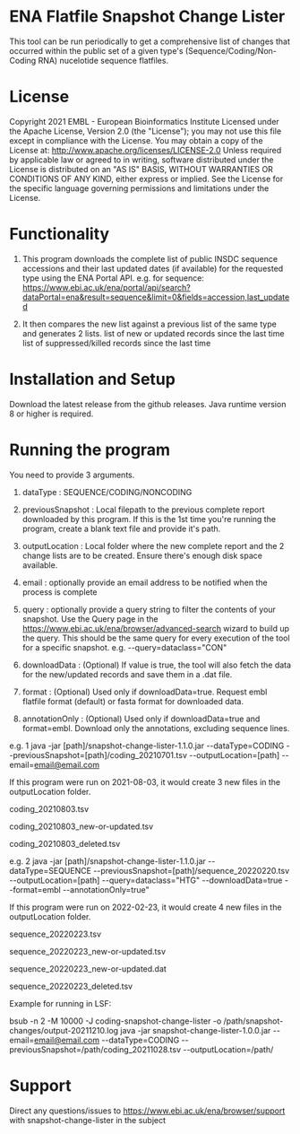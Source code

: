 # ENA Flatfile Snapshot Change Lister

This tool can be run periodically to get a comprehensive list of changes that occurred
within the public set of a given type's (Sequence/Coding/Non-Coding RNA) nucelotide sequence flatfiles.

# License

Copyright 2021 EMBL - European Bioinformatics Institute Licensed under the Apache License, Version 2.0 (the "License");
you may not use this file except in compliance with the License.
You may obtain a copy of the License at: http://www.apache.org/licenses/LICENSE-2.0
Unless required by applicable law or agreed to in writing, software distributed under the License is distributed on an "AS IS" BASIS, WITHOUT WARRANTIES OR CONDITIONS OF ANY KIND, either express or implied. See the License for the specific language governing permissions and limitations under the License.

# Functionality

1. This program downloads the complete list of public INSDC sequence accessions and their last updated dates (if available) for the requested type using the ENA Portal API.
e.g. for sequence:
https://www.ebi.ac.uk/ena/portal/api/search?dataPortal=ena&result=sequence&limit=0&fields=accession,last_updated

2. It then compares the new list against a previous list of the same type and generates 2 lists.
    list of new or updated records since the last time
    list of suppressed/killed records since the last time

# Installation and Setup

Download the latest release from the github releases.
Java runtime version 8 or higher is required.

# Running the program

You need to provide 3 arguments.

1. dataType : SEQUENCE/CODING/NONCODING
   
2. previousSnapshot : Local filepath to the previous complete report downloaded by this program. If this is the 1st time
   you're running the program, create a blank text file and provide it's path.
   
3. outputLocation : Local folder where the new complete report and the 2 change lists are to be created. Ensure there's
    enough disk space available.
    
4. email : optionally provide an email address to be notified when the process is complete

5. query : optionally provide a query string to filter the contents of your snapshot. Use the Query page in the 
   https://www.ebi.ac.uk/ena/browser/advanced-search wizard to build up the query. This should be the same query 
   for every execution of the tool for a specific snapshot. e.g. --query=dataclass="CON"

6. downloadData : (Optional) If value is true, the tool will also fetch the data for the new/updated records and save 
   them in a .dat file.

7. format : (Optional) Used only if downloadData=true. Request embl flatfile format (default) or fasta format for
   downloaded data.

8. annotationOnly : (Optional) Used only if downloadData=true and format=embl. Download only the annotations, excluding
   sequence lines.

e.g. 1
java -jar [path]/snapshot-change-lister-1.1.0.jar --dataType=CODING --previousSnapshot=[path]/coding_20210701.tsv --outputLocation=[path] --email=email@email.com

If this program were run on 2021-08-03, it would create 3 new files in the outputLocation folder.

coding_20210803.tsv

coding_20210803_new-or-updated.tsv

coding_20210803_deleted.tsv

e.g. 2
java -jar [path]/snapshot-change-lister-1.1.0.jar --dataType=SEQUENCE --previousSnapshot=[path]/sequence_20220220.tsv --outputLocation=[path] --query=dataclass="HTG" --downloadData=true --format=embl --annotationOnly=true"

If this program were run on 2022-02-23, it would create 4 new files in the outputLocation folder.

sequence_20220223.tsv

sequence_20220223_new-or-updated.tsv

sequence_20220223_new-or-updated.dat

sequence_20220223_deleted.tsv


Example for running in LSF:

bsub -n 2 -M 10000 -J coding-snapshot-change-lister -o /path/snapshot-changes/output-20211210.log java -jar  snapshot-change-lister-1.0.0.jar --email=email@email.com --dataType=CODING --previousSnapshot=/path/coding_20211028.tsv --outputLocation=/path/



# Support

Direct any questions/issues to https://www.ebi.ac.uk/ena/browser/support with snapshot-change-lister in the subject
